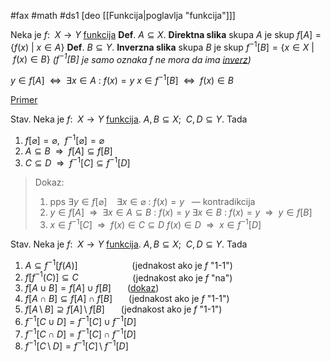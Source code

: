 #fax #math #ds1 [deo [[Funkcija|poglavlja "funkcija"]]] 
$\:$

Neka je $f:\ \ X \to Y$ [funkcija](Funkcija)
**Def**. $A \subseteq X$. **Direktna slika** skupa $A$ je skup $f[A]=\{ f(x)\ | \ x\in A\}$
**Def**. $B \subseteq Y$. **Inverzna slika** skupa $B$ je skup $f^{-1}[B]=\{ x \in X\ | \ f(x)\in B\}$
*($f^{-1}[B]$ je samo oznaka $f$ ne mora da ima [inverz](Inverzna%20funkcija))*

$y \in f[A] \ \ \Leftrightarrow \ \ \exists x\in A \ : \ f(x) =y$
$x \in f^{-1}[B] \ \ \Leftrightarrow \ \ f(x)\in B$

[Primer](direktna%20i%20inverzna%20slika%20primer%201.png)

Stav. Neka je $f:\ \ X \to Y$ [funkcija](Funkcija). $A, \, B\subseteq X;\ \ C,\, D\subseteq Y$. Tada
1. $f[\varnothing] = \varnothing ,\ \ f^{-1}[\varnothing] = \varnothing$
2. $A \subseteq B \ \ \Rightarrow\ \ f[A]\subseteq f[B]$
3. $C \subseteq D \ \ \Rightarrow\ \ f^{-1}[C]\subseteq f^{-1}[D]$

> Dokaz:
> 1. pps $\exists y \in f[\varnothing]\ \ \ \ \exists x\in \varnothing \ : \ f(x) =y \ \:$ — kontradikcija
> 2. $y \in f[A] \ \ \Rightarrow\ \ \exists x\in A \subseteq B \ : \ f(x) = y$
>    $\exists x\in B\ : \ f(x) = y\ \ \Rightarrow\ \ y \in f[B]$
> 3. $x \in f^{-1}[C] \ \ \Rightarrow\ \ f(x) \in C \subseteq D$
>    $f(x) \in D\ \ \Rightarrow\ \ x \in f^{-1}[D]$


Stav. Neka je $f:\ \ X \to Y$ [funkcija](Funkcija). $A, \, B\subseteq X;\ \ C,\, D\subseteq Y$. Tada
1. $A \subseteq f^{-1}[f(A)]$ $\quad\quad\quad\quad\quad$(jednakost ako je $f$ "1-1")
2. $f[f^{-1}(C)] \subseteq C$ $\quad\quad\quad\quad\quad$(jednakost ako je $f$ "na")
3. $f[A\cup B] = f[A] \cup f[B]$ $\ \ \ \ \ \,$([dokaz](direktna%20i%20inverzna%20slika%20primer%202.png))
4. $f[A\cap B] \subseteq f[A] \cap f[B]$ $\ \ \ \ \ \,$(jednakost ako je $f$ "1-1")
5. $f[A\,\setminus\,\!B] \supseteq f[A] \,\setminus\,\! f[B]$ $\ \ \ \ \ \,$(jednakost ako je $f$ "1-1")
6. $f^{-1}[C\cup D] = f^{-1}[C] \cup f^{-1}[D]$
7. $f^{-1}[C\cap D] = f^{-1}[C] \cap f^{-1}[D]$
8. $f^{-1}[C\,\setminus\,\!D] = f^{-1}[C]\,\setminus\,\!f^{-1}[D]$